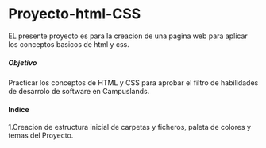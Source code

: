 # Proyecto-html-CSS

EL presente proyecto es para la creacion de una pagina web para aplicar los conceptos basicos de html y css.

##### Objetivo

Practicar los conceptos de HTML y CSS para aprobar el filtro de habilidades de desarrolo de software en Campuslands.

#### Indice

1.Creacion de estructura inicial de carpetas y ficheros, paleta de colores y temas del Proyecto.